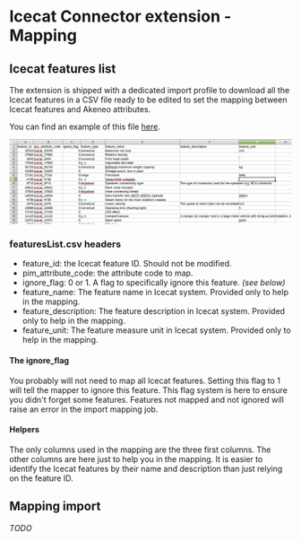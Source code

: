 # Icecat Connector extension - Mapping

## Icecat features list

The extension is shipped with a dedicated import profile to download all the Icecat features in a CSV file
ready to be edited to set the mapping between Icecat features and Akeneo attributes.

You can find an example of this file [here](files/featuresList.csv).

![featuresList.csv](img/featuresList-01.png?raw=true)

### featuresList.csv headers

* feature_id: the Icecat feature ID. Should not be modified.
* pim_attribute_code: the attribute code to map.
* ignore_flag: 0 or 1. A flag to specifically ignore this feature. _(see below)_
* feature_name: The feature name in Icecat system. Provided only to help in the mapping.
* feature_description: The feature description in Icecat system. Provided only to help in the mapping.
* feature_unit: The feature measure unit in Icecat system. Provided only to help in the mapping.

#### The ignore_flag

You probably will not need to map all Icecat features. Setting this flag to 1 will tell the mapper to ignore this feature.
This flag system is here to ensure you didn't forget some features.
Features not mapped and not ignored will raise an error in the import mapping job.

#### Helpers

The only columns used in the mapping are the three first columns.
The other columns are here just to help you in the mapping.
It is easier to identify the Icecat features by their name and description than just relying on the feature ID.

## Mapping import

_TODO_
